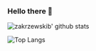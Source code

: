 ### Hello there 👋

<!--
**zakrzewskib/zakrzewskib** is a ✨ _special_ ✨ repository because its `README.md` (this file) appears on your GitHub profile.

Here are some ideas to get you started:

- 🔭 I’m currently working on ...
- 🌱 I’m currently learning ...
- 👯 I’m looking to collaborate on ...
- 🤔 I’m looking for help with ...
- 💬 Ask me about ...
- 📫 How to reach me: ...
- 😄 Pronouns: ...
- ⚡ Fun fact: ...
-->

![zakrzewskib' github stats](https://github-readme-stats.vercel.app/api?username=zakrzewskib&hide=issues,stars&show_icons=true&include_all_commits=true)

![Top Langs](https://github-readme-stats.vercel.app/api/top-langs/?username=zakrzewskib)
